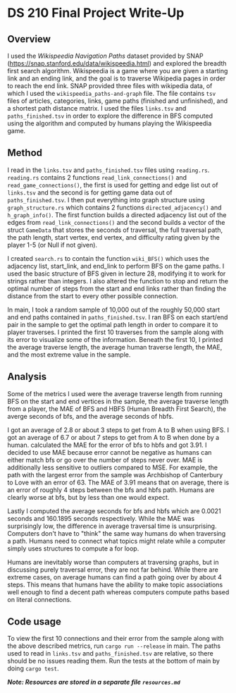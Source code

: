 # DS 210 Final Project Write-Up

## Overview
I used the *Wikispeedia Navigation Paths* dataset provided by SNAP (https://snap.stanford.edu/data/wikispeedia.html) and explored the breadth first search algorithm. Wikispeedia is a game where you are given a starting link and an ending link, and the goal is to traverse Wikipedia pages in order to reach the end link. SNAP provided three files with wikipedia data, of which I used the `wikispeedia_paths-and-graph` file. The file contains `tsv` files of articles, categories, links, game paths (finished and unfinished), and a shortest path distance matrix. I used the files `links.tsv` and `paths_finished.tsv` in order to explore the difference in BFS computed using the algorithm and computed by humans playing the Wikispeedia game. 

## Method
I read in the `links.tsv` and `paths_finished.tsv` files using `reading.rs`. `reading.rs` contains 2 functions `read_link_connections()` and `read_game_connections()`, the first is used for getting and edge list out of `links.tsv` and the second is for getting game data out of `paths_finished.tsv`. I then put everything into graph structure using `graph_structure.rs` which contains 2 functions `directed_adjacency()` and `h_graph_info()`. The first function builds a directed adjacency list out of the edges from `read_link_connections()` and the second builds a vector of the struct `GameData` that stores the seconds of traversal, the full traversal path, the path length, start vertex, end vertex, and difficulty rating given by the player 1-5 (or Null if not given). 

I created `search.rs` to contain the function `wiki_BFS()` which uses the adjacency list, start_link, and end_link to perform BFS on the game paths. I used the basic structure of BFS given in lecture 28, modifying it to work for strings rather than integers. I also altered the function to stop and return the optimal number of steps from the start and end links rather than finding the distance from the start to every other possible connection. 

In main, I took a random sample of 10,000 out of the roughly 50,000 start and end paths contained in `paths_finished.tsv`. I ran BFS on each start/end pair in the sample to get the optimal path length in order to compare it to player traverses. I printed the first 10 traverses from the sample along with its error to visualize some of the information. Beneath the first 10, I printed the average traverse length, the average human traverse length, the MAE, and the most extreme value in the sample. 

## Analysis
Some of the metrics I used were the average traverse length from running BFS on the start and end vertices in the sample, the average traverse length from a player, the MAE of BFS and HBFS (Human Breadth First Search), the averge seconds of bfs, and the average seconds of hbfs. 

I got an average of 2.8 or about 3 steps to get from A to B when using BFS. I got an average of 6.7 or about 7 steps to get from A to B when done by a human. calculated the MAE for the error of bfs to hbfs and got 3.91. I decided to use MAE because error cannot be negative as humans can either match bfs or go over the number of steps never over. MAE is additionally less sensitive to outliers compared to MSE. For example, the path with the largest error from the sample was Archbishop of Canterbury to Love with an error of 63. The MAE of 3.91 means that on average, there is an error of roughly 4 steps between the bfs and hbfs path. Humans are clearly worse at bfs, but by less than one would expect. 

Lastly I computed the average seconds for bfs and hbfs which are 0.0021 seconds and 160.1895 seconds respectively. While the MAE was surprisingly low, the difference in average traversal time is unsurprising. Computers don't have to "think" the same way humans do when traversing a path. Humans need to connect what topics might relate while a computer simply uses structures to compute a for loop. 

Humans are inevitably worse than computers at traversing graphs, but in discussing purely traversal error, they are not far behind. While there are extreme cases, on average humans can find a path going over by about 4 steps. This means that humans have the ability to make topic associations well enough to find a decent path whereas computers compute paths based on literal connections. 

## Code usage
To view the first 10 connections and their error from the sample along with the above described metrics, run `cargo run --release` in main. The paths used to read in `links.tsv` and `paths_finished.tsv` are relative, so there should be no issues reading them. Run the tests at the bottom of main by doing `cargo test`. 

***Note: Resources are stored in a separate file `resources.md`***